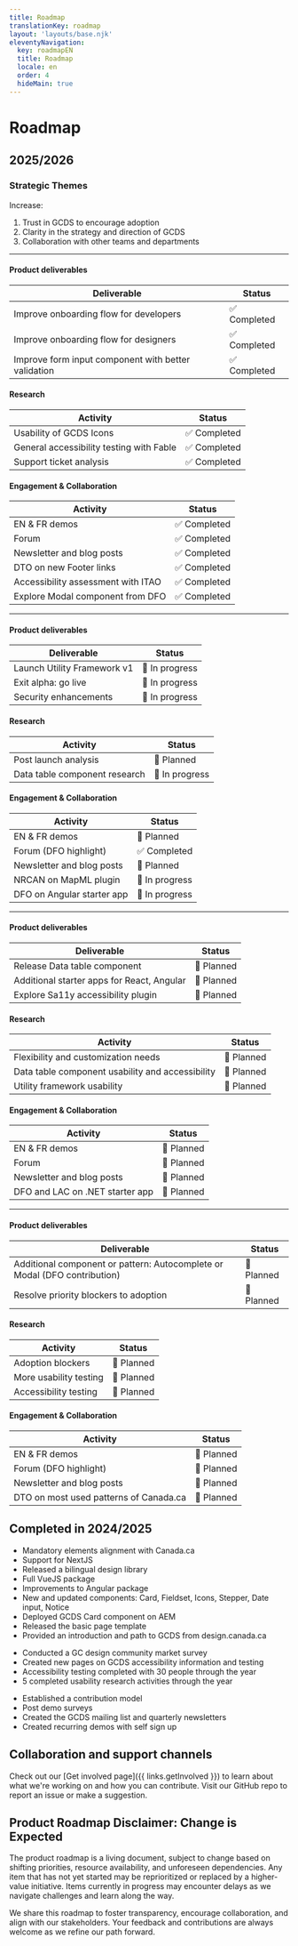 ```yaml
---
title: Roadmap
translationKey: roadmap
layout: 'layouts/base.njk'
eleventyNavigation:
  key: roadmapEN
  title: Roadmap
  locale: en
  order: 4
  hideMain: true
---
```


# Roadmap
## 2025/2026

### Strategic Themes
Increase:
<ol class="list-disc ps-400 mb-300">
  <li>Trust in GCDS to encourage adoption</li>
  <li>Clarity in the strategy and direction of GCDS</li>
  <li>Collaboration with other teams and departments</li>
</ol>

---

<gcds-details details-title="Quarter 1: April 2025 – June 2025">

#### Product deliverables
| Deliverable | Status |
|-------------|--------|
| Improve onboarding flow for developers | ✅ Completed |
| Improve onboarding flow for designers | ✅ Completed |
| Improve form input component with better validation | ✅ Completed |

#### Research
| Activity | Status |
|----------|--------|
| Usability of GCDS Icons | ✅ Completed |
| General accessibility testing with Fable | ✅ Completed |
| Support ticket analysis | ✅ Completed |

#### Engagement & Collaboration
| Activity | Status |
|----------|--------|
| EN & FR demos | ✅ Completed |
| Forum | ✅ Completed |
| Newsletter and blog posts | ✅ Completed |
| DTO on new Footer links | ✅ Completed |
| Accessibility assessment with ITAO | ✅ Completed |
| Explore Modal component from DFO | ✅ Completed |

</gcds-details>

---

<gcds-details details-title="Quarter 2: July 2025 – September 2025">

#### Product deliverables
| Deliverable | Status |
|-------------|--------|
| Launch Utility Framework v1 | 🔄 In progress |
| Exit alpha: go live | 🔄 In progress |
| Security enhancements | 🔄 In progress |

#### Research
| Activity | Status |
|----------|--------|
| Post launch analysis | 📅 Planned |
| Data table component research | 🔄 In progress |

#### Engagement & Collaboration
| Activity | Status |
|----------|--------|
| EN & FR demos | 📅 Planned |
| Forum (DFO highlight) | ✅ Completed |
| Newsletter and blog posts | 📅 Planned |
| NRCAN on MapML plugin | 🔄 In progress |
| DFO on Angular starter app | 🔄 In progress |

</gcds-details>

---

<gcds-details details-title="Quarter 3: October 2025 – December 2025">

#### Product deliverables
| Deliverable | Status |
|-------------|--------|
| Release Data table component | 📅 Planned |
| Additional starter apps for React, Angular | 📅 Planned |
| Explore Sa11y accessibility plugin | 📅 Planned |

#### Research
| Activity | Status |
|----------|--------|
| Flexibility and customization needs | 📅 Planned |
| Data table component usability and accessibility | 📅 Planned |
| Utility framework usability | 📅 Planned |

#### Engagement & Collaboration
| Activity | Status |
|----------|--------|
| EN & FR demos | 📅 Planned |
| Forum | 📅 Planned |
| Newsletter and blog posts | 📅 Planned |
| DFO and LAC on .NET starter app | 📅 Planned |

</gcds-details>

---

<gcds-details details-title="Quarter 4: January 2026 – March 2026">

#### Product deliverables
| Deliverable | Status |
|-------------|--------|
| Additional component or pattern: Autocomplete or Modal (DFO contribution) | 📅 Planned |
| Resolve priority blockers to adoption | 📅 Planned |

#### Research
| Activity | Status |
|----------|--------|
| Adoption blockers | 📅 Planned |
| More usability testing | 📅 Planned |
| Accessibility testing | 📅 Planned |

#### Engagement & Collaboration
| Activity | Status |
|----------|--------|
| EN & FR demos | 📅 Planned |
| Forum (DFO highlight) | 📅 Planned |
| Newsletter and blog posts | 📅 Planned |
| DTO on most used patterns of Canada.ca | 📅 Planned |

</gcds-details>

  
## Completed in 2024/2025
<gcds-details details-title="Product Growth">
<ul class="list-disc ps-400 mb-300">
  <li>Mandatory elements alignment with Canada.ca</li>
  <li>Support for NextJS</li>
  <li>Released a bilingual design library</li>
  <li>Full VueJS package</li>
  <li>Improvements to Angular package</li>
  <li>New and updated components: Card, Fieldset, Icons, Stepper, Date input, Notice</li>
  <li>Deployed GCDS Card component on AEM</li>
  <li>Released the basic page template</li>
  <li>Provided an introduction and path to GCDS from design.canada.ca</li>
</ul>
</gcds-details>

<gcds-details details-title="Research">
<ul class="list-disc ps-400 mb-300">
  <li>Conducted a GC design community market survey</li>
  <li>Created new pages on GCDS accessibility information and testing</li>
  <li>Accessibility testing completed with 30 people through the year</li>
  <li>5 completed usability research activities through the year</li>
</ul>
</gcds-details>

<gcds-details details-title="Engagement & Collaboration">
<ul class="list-disc ps-400 mb-300">
  <li>Established a contribution model</li>
  <li>Post demo surveys</li>
  <li>Created the GCDS mailing list and quarterly newsletters</li>
  <li>Created recurring demos with self sign up</li>
</ul>
</gcds-details>

## Collaboration and support channels
Check out our [Get involved page]({{ links.getInvolved }}) to learn about what we're working on and how you can contribute.
Visit our <gcds-link external href="{{ links.githubCompsIssues }}">GitHub repo</gcds-link> to report an issue or make a suggestion.

## Product Roadmap Disclaimer: Change is Expected
The product roadmap is a living document, subject to change based on shifting priorities, resource availability, and unforeseen dependencies. Any item that has not yet started may be reprioritized or replaced by a higher-value initiative. Items currently in progress may encounter delays as we navigate challenges and learn along the way.

We share this roadmap to foster transparency, encourage collaboration, and align with our stakeholders. Your feedback and contributions are always welcome as we refine our path forward.
